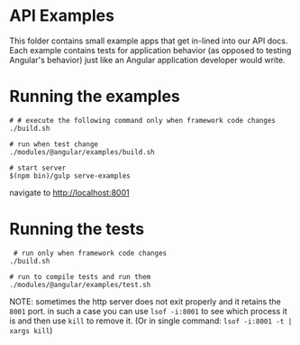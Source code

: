 # API Examples

This folder contains small example apps that get in-lined into our API docs.
Each example contains tests for application behavior (as opposed to testing Angular's
behavior) just like an Angular application developer would write.

# Running the examples

```
# # execute the following command only when framework code changes
./build.sh

# run when test change
./modules/@angular/examples/build.sh  

# start server
$(npm bin)/gulp serve-examples
```

navigate to [http://localhost:8001](http://localhost:8001)

# Running the tests

```
 # run only when framework code changes
./build.sh

# run to compile tests and run them
./modules/@angular/examples/test.sh
```

NOTE: sometimes the http server does not exit properly and it retains the `8001` port.
 in such a case you can use `lsof -i:8001` to see which process it is and then use `kill` 
 to remove it. (Or in single command: `lsof -i:8001 -t | xargs kill`)